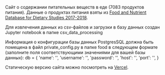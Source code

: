 Сайт о содержании питательных веществ в еде (7083 продуктов питания). Данные о продуктах питания взяты из [Food and Nutrient Database for Dietary Studies 2017-2018](https://fdc.nal.usda.gov/download-datasets.html).

Для извлечения данных из csv-файлов и загрузки в базу данных создан Jupyter notebook в папке csv_data_processing

Информация о конфигурации базы данных PostgresSQL должна быть помещена в файл private_config.py в папке food в следующем формате (заполните поля соответствующими значениями для вашей базы данных):
db = {
    'name': '',
    'username': '',
    'password': '',
    'host': '',
    'port': '',
}

Статическую версию сайта можно посмотреть на [Vercel](https://nutrients.vercel.app).
